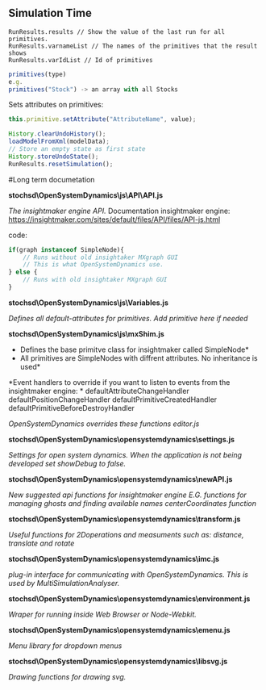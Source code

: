 ## Simulation Time 

```
RunResults.results // Show the value of the last run for all primitives.
RunResults.varnameList // The names of the primitives that the result shows
RunResults.varIdList // Id of primitives  
```

```javascript
primitives(type)
e.g.
primitives("Stock") -> an array with all Stocks
```

Sets attributes on primitives:
```javascript 
this.primitive.setAttribute("AttributeName", value);
```
```javascript
History.clearUndoHistory();
loadModelFromXml(modelData);
// Store an empty state as first state
History.storeUndoState();
RunResults.resetSimulation();
```


#Long term documetation

**stochsd\OpenSystemDynamics\js\API\API.js**

*The insightmaker engine API.*
Documentation insightmaker engine:
https://insightmaker.com/sites/default/files/API/files/API-js.html

code:
```javascript
if(graph instanceof SimpleNode){
	// Runs without old insightaker MXgraph GUI
	// This is what OpenSystemDynamics use.
} else {
	// Runs with old insightaker MXgraph GUI 
}
```


**stochsd\OpenSystemDynamics\js\Variables.js**

*Defines all default-attributes for primitives.*
*Add primitive here if needed*


**stochsd\OpenSystemDynamics\js\mxShim.js**

* Defines the base primitve class for insightmaker called SimpleNode*
* All primitives are SimpleNodes with diffrent attributes. No inheritance is used*

*Event handlers to override if you want to listen to events from the insightmaker engine: *
defaultAttributeChangeHandler
defaultPositionChangeHandler
defaultPrimitiveCreatedHandler
defaultPrimitiveBeforeDestroyHandler

*OpenSystemDynamics overrides these functions editor.js*


**stochsd\OpenSystemDynamics\opensystemdynamics\settings.js**

*Settings for open system dynamics.*
*When the application is not being developed set showDebug to false.*


**stochsd\OpenSystemDynamics\opensystemdynamics\newAPI.js**

*New suggested api functions for insightmaker engine*
*E.G. functions for managing ghosts and finding available names*
*centerCoordinates function*


**stochsd\OpenSystemDynamics\opensystemdynamics\transform.js**

*Useful functions for 2Doperations and measuments such as: distance, translate and rotate*

**stochsd\OpenSystemDynamics\opensystemdynamics\imc.js**

*plug-in interface for communicating with OpenSystemDynamics.*
*This is used by MultiSimulationAnalyser.*


**stochsd\OpenSystemDynamics\opensystemdynamics\environment.js**

*Wraper for running inside Web Browser or Node-Webkit.*


**stochsd\OpenSystemDynamics\opensystemdynamics\emenu.js**

*Menu library for dropdown menus*


**stochsd\OpenSystemDynamics\opensystemdynamics\libsvg.js**

*Drawing functions for drawing svg.*


